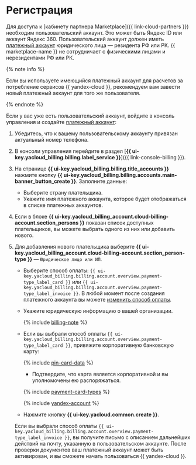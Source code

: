 # Регистрация

Для доступа к [кабинету партнера Marketplace]({{ link-cloud-partners }}) необходим пользовательский аккаунт. Это может быть Яндекс ID или аккаунт Яндекс 360. Пользовательский аккаунт должен иметь [платежный аккаунт](../../billing/concepts/billing-account.md#ba-types) юридического лица — резидента РФ или РК. {{ marketplace-name }} не сотрудничает с физическими лицами и нерезидентами РФ или РК. 

{% note info %}

Если вы используете имеющийся платежный аккаунт для расчетов за потребление сервисов {{ yandex-cloud }}, рекомендуем вам завести новый платежный аккаунт для того же пользователя.

{% endnote %}

Если у вас уже есть пользовательский аккаунт, войдите в консоль управления и создайте [платежный аккаунт](../../billing/concepts/billing-account.md):

1. Убедитесь, что к вашему пользовательскому аккаунту привязан актуальный номер телефона.
1. В консоли управления перейдите в раздел [**{{ ui-key.yacloud_billing.billing.label_service }}**]({{ link-console-billing }}).
1. На странице **{{ ui-key.yacloud_billing.billing.title_accounts }}** нажмите кнопку **{{ ui-key.yacloud_billing.billing.accounts.main-banner_button_create }}**. Заполните данные:
   * Выберите страну плательщика.
   * Укажите имя платежного аккаунта, которое будет отображаться в списке платежных аккаунтов.
1. Если в блоке **{{ ui-key.yacloud_billing_account.cloud-billing-account.section_persons }}** показан список доступных плательщиков, вы можете выбрать одного из них или добавить нового.
1. Для добавления нового плательщика выберите **{{ ui-key.yacloud_billing_account.cloud-billing-account.section_person-type }}** — `Юридическое лицо или ИП`.
   
   * Выберите способ оплаты: `{{ ui-key.yacloud_billing.billing.account.overview.payment-type_label_card }}` или `{{ ui-key.yacloud_billing.billing.account.overview.payment-type_label_invoice }}`. В любой момент после создания платежного аккаунта вы можете [изменить способ оплаты](../../billing/operations/change-payment-method.md).
   * Укажите юридическую информацию о вашей организации.
   
     {% include [billing-note](../../_includes/marketplace/billing-note.md) %}
   
   * Если вы выбрали способ оплаты `{{ ui-key.yacloud_billing.billing.account.overview.payment-type_label_card }}`, привяжите корпоративную банковскую карту:
   
     {% include [pin-card-data](../../_includes/billing/pin-card-data.md) %}
   
      * Подтвердите, что карта является корпоративной и вы уполномочены ею распоряжаться.
   
     {% include [payment-card-types](../../_includes/billing/payment-card-types-business.md) %}
   
     {% include [yandex-account](../../_includes/billing/payment-card-validation.md) %}
   
   * Нажмите кнопку **{{ ui-key.yacloud.common.create }}**.

   Если вы выбрали способ оплаты `{{ ui-key.yacloud_billing.billing.account.overview.payment-type_label_invoice }}`, вы получите письмо с описанием дальнейших действий на почту, указанную в пользовательском аккаунте. После проверки документов ваш платежный аккаунт может быть активирован, и вы сможете начать пользоваться {{ yandex-cloud }}.